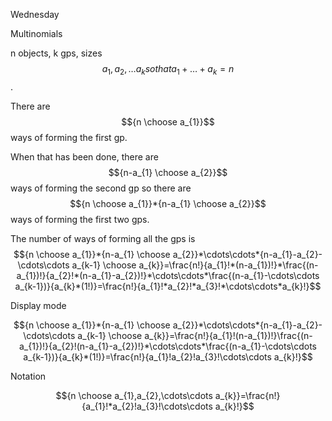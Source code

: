 Wednesday

Multinomials

n objects, k gps, sizes $$a_{1},a_{2},\ldots a_{k} so that  a_{1}+\ldots+a_{k}=n$$.

There are $${n \choose a_{1}}$$ways of forming the first gp.

When that has been done, there are $${n-a_{1} \choose a_{2}}$$ ways of forming the second gp so there are $${n \choose a_{1}}*{n-a_{1} \choose a_{2}}$$ways of forming the first two gps.

The number of ways of forming all the gps is $${n \choose a_{1}}*{n-a_{1} \choose a_{2}}*\cdots\cdots*{n-a_{1}-a_{2}-\cdots\cdots a_{k-1} \choose a_{k}}=\frac{n!}{a_{1}!*(n-a_{1})!}*\frac{(n-a_{1})!}{a_{2}!*(n-a_{1}-a_{2})!}*\cdots\cdots*\frac{(n-a_{1}-\cdots\cdots a_{k-1})}{a_{k}*(1!)}=\frac{n!}{a_{1}!*a_{2}!*a_{3}!*\cdots\cdots*a_{k}!}$$

Display mode

$${n \choose a_{1}}*{n-a_{1} \choose a_{2}}*\cdots\cdots*{n-a_{1}-a_{2}-\cdots\cdots a_{k-1} \choose a_{k}}=\frac{n!}{a_{1}!(n-a_{1})!}\frac{(n-a_{1})!}{a_{2}!(n-a_{1}-a_{2})!}*\cdots\cdots*\frac{(n-a_{1}-\cdots\cdots a_{k-1})}{a_{k}*(1!)}=\frac{n!}{a_{1}!a_{2}!a_{3}!\cdots\cdots a_{k}!}$$

Notation

$${n \choose a_{1},a_{2},\cdots\cdots a_{k}}=\frac{n!}{a_{1}!*a_{2}!a_{3}!\cdots\cdots a_{k}!}$$
